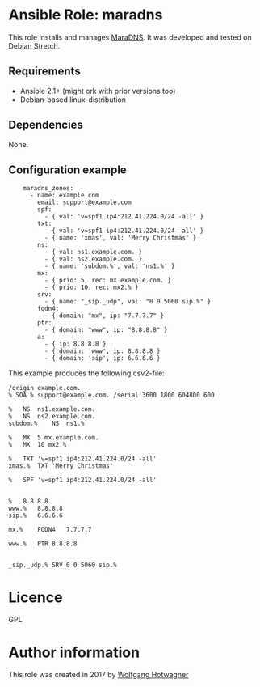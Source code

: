 # Ansible Role: maradns

This role installs and manages [MaraDNS](http://www.maradns.org/). It was developed and tested on Debian Stretch.

## Requirements

- Ansible 2.1+ (might ork with prior versions too)
- Debian-based linux-distribution

## Dependencies

None.

## Configuration example

```
    maradns_zones:
      - name: example.com
        email: support@example.com
        spf:
          - { val: 'v=spf1 ip4:212.41.224.0/24 -all' }
        txt:
          - { val: 'v=spf1 ip4:212.41.224.0/24 -all' }
          - { name: 'xmas', val: 'Merry Christmas' }
        ns:
          - { val: ns1.example.com. }
          - { val: ns2.example.com. }
          - { name: 'subdom.%', val: 'ns1.%' }
        mx:
          - { prio: 5, rec: mx.example.com. }
          - { prio: 10, rec: mx2.% }
        srv:
          - { name: "_sip._udp", val: "0 0 5060 sip.%" }
        fqdn4:
          - { domain: "mx", ip: "7.7.7.7" }
        ptr:
          - { domain: "www", ip: "8.8.8.8" }
        a:
          - { ip: 8.8.8.8 }
          - { domain: 'www', ip: 8.8.8.8 }
          - { domain: 'sip', ip: 6.6.6.6 }
```
This example produces the following csv2-file:


```
/origin example.com.
% SOA % support@example.com. /serial 3600 1800 604800 600 

%	NS	ns1.example.com. 
%	NS	ns2.example.com. 
subdom.%	NS	ns1.% 

%	MX	5 mx.example.com. 
%	MX	10 mx2.% 

%	TXT	'v=spf1 ip4:212.41.224.0/24 -all' 
xmas.%	TXT	'Merry Christmas' 

%	SPF	'v=spf1 ip4:212.41.224.0/24 -all' 


%	8.8.8.8 
www.%	8.8.8.8 
sip.%	6.6.6.6 

mx.%	FQDN4	7.7.7.7 

www.%	PTR	8.8.8.8 


_sip._udp.%	SRV	0 0 5060 sip.% 

```

# Licence

GPL

# Author information

This role was created in 2017 by [Wolfgang Hotwagner](https://tech.feedyourhead.at)
